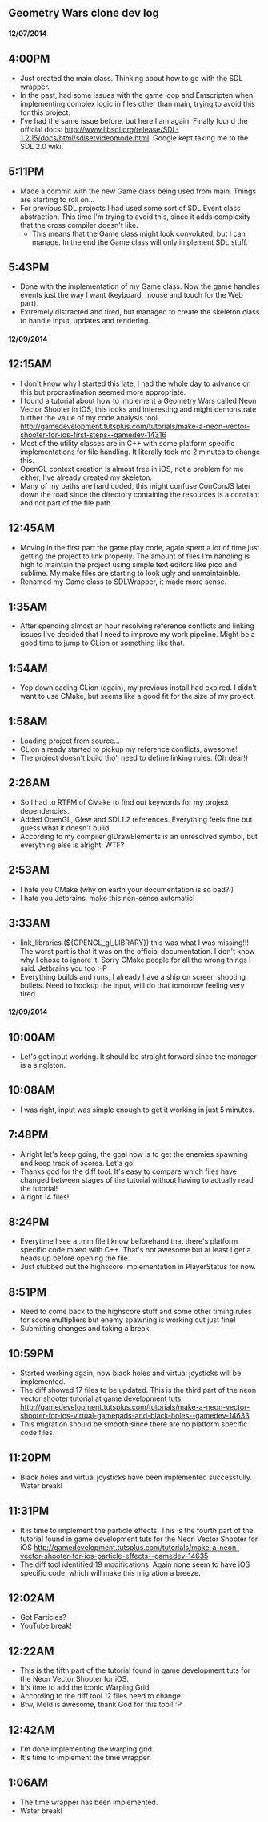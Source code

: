 ## Geometry Wars clone dev log

#### 12/07/2014

4:00PM
---

* Just created the main class. Thinking about how to go with the SDL wrapper.
* In the past, had some issues with the game loop and Emscripten when implementing complex logic in files other than main, trying to avoid this for this project.
* I've had the same issue before, but here I am again. Finally found the official docs: http://www.libsdl.org/release/SDL-1.2.15/docs/html/sdlsetvideomode.html. Google kept taking me to the SDL 2.0 wiki.

5:11PM
---

* Made a commit with the new Game class being used from main. Things are starting to roll on...
* For previous SDL projects I had used some sort of SDL Event class abstraction. This time I'm trying to avoid this, since it adds complexity that the cross compiler doesn't like.
  * This means that the Game class might look convoluted, but I can manage. In the end the Game class will only implement SDL stuff.

5:43PM
---

* Done with the implementation of my Game class. Now the game handles events just the way I want (keyboard, mouse and touch for the Web part).
* Extremely distracted and tired, but managed to create the skeleton class to handle input, updates and rendering.

#### 12/09/2014

12:15AM
---

* I don't know why I started this late, I had the whole day to advance on this but procrastination seemed more appropriate.
* I found a tutorial about how to implement a Geometry Wars called Neon Vector Shooter in iOS, this looks and interesting and might demonstrate further the value of my code analysis tool.
  http://gamedevelopment.tutsplus.com/tutorials/make-a-neon-vector-shooter-for-ios-first-steps--gamedev-14316
* Most of the utility classes are in C++ with some platform specific implementations for file handling. It literally took me 2 minutes to change this.
* OpenGL context creation is almost free in iOS, not a problem for me either, I've already created my skeleton.
* Many of my paths are hard coded, this might confuse ConConJS later down the road since the directory containing the resources is a constant and not part of the file path.

12:45AM
---

* Moving in the first part the game play code, again spent a lot of time just getting the project to link properly. The amount of files I'm handling is high to maintain the project using simple text editors like pico and sublime. My make files are starting to look ugly and unmaintainble.
* Renamed my Game class to SDLWrapper, it made more sense.


1:35AM
---

* After spending almost an hour resolving reference conflicts and linking issues I've decided that I need to improve my work pipeline. Might be a good time to jump to CLion or something like that.

1:54AM
---

* Yep downloading CLion (again), my previous install had expired. I didn't want to use CMake, but seems like a good fit for the size of my project.

1:58AM
---

* Loading project from source...
* CLion already started to pickup my reference conflicts, awesome!
* The project doesn't build tho', need to define linking rules. (Oh dear!)

2:28AM
---

* So I had to RTFM of CMake to find out keywords for my project dependencies.
* Added OpenGL, Glew and SDL1.2 references. Everything feels fine but guess what it doesn't build.
* According to my compiler glDrawElements is an unresolved symbol, but everything else is alright. WTF?

2:53AM
---

* I hate you CMake (why on earth your documentation is so bad?!)
* I hate you Jetbrains, make this non-sense automatic!

3:33AM
---

* link_libraries (${OPENGL_gl_LIBRARY}) this was what I was missing!!! The worst part is that it was on the official documentation. I don't know why I chose to ignore it. Sorry CMake people for all the wrong things I said. Jetbrains you too :-P
* Everything builds and runs, I already have a ship on screen shooting bullets. Need to hookup the input, will do that tomorrow feeling very tired.

#### 12/09/2014

10:00AM
---

* Let's get input working. It should be straight forward since the manager is a singleton.

10:08AM
---

* I was right, input was simple enough to get it working in just 5 minutes.

7:48PM
---

* Alright let's keep going, the goal now is to get the enemies spawning and keep track of scores. Let's go!
* Thanks god for the diff tool. It's easy to compare which files have changed between stages of the tutorial without having to actually read the tutorial!
* Alright 14 files!

8:24PM
---

* Everytime I see a .mm file I know beforehand that there's platform specific code mixed with C++. That's not awesome but at least I get a heads up before opening the file.
* Just stubbed out the highscore implementation in PlayerStatus for now.

8:51PM
---

* Need to come back to the highscore stuff and some other timing rules for score multipliers but enemy spawning is working out just fine!
* Submitting changes and taking a break.

10:59PM
---

* Started working again, now black holes and virtual joysticks will be implemented.
* The diff showed 17 files to be updated. This is the third part of the neon vector shooter tutorial at game development tuts
  http://gamedevelopment.tutsplus.com/tutorials/make-a-neon-vector-shooter-for-ios-virtual-gamepads-and-black-holes--gamedev-14633
* This migration should be smooth since there are no platform specific code files.

11:20PM
---

* Black holes and virtual joysticks have been implemented successfully. Water break!

11:31PM
---

* It is time to implement the particle effects. This is the fourth part of the tutorial found in game development tuts for the Neon Vector Shooter for iOS
  http://gamedevelopment.tutsplus.com/tutorials/make-a-neon-vector-shooter-for-ios-particle-effects--gamedev-14635
* The diff tool identified 19 modifications. Again none seem to have iOS specific code, which will make this migration a breeze.

12:02AM
---

* Got Particles?
* YouTube break!

12:22AM
---

* This is the fifth part of the tutorial found in game development tuts for the Neon Vector Shooter for iOS.
* It's time to add the iconic Warping Grid.
* According to the diff tool 12 files need to change.
* Btw, Meld is awesome, thank God for this tool! :P

12:42AM
---

* I'm done implementing the warping grid.
* It's time to implement the time wrapper.

1:06AM
---

* The time wrapper has been implemented.
* Water break!